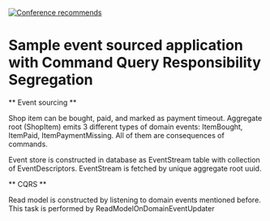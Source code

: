 [![Conference recommends](https://devternity.com/shields/recommends.svg)](https://devternity.com)


# Sample event sourced application with Command Query Responsibility Segregation

** Event sourcing **

Shop item can be bought, paid, and marked as payment timeout. Aggregate root (ShopItem) emits 3 different types of domain events: ItemBought, ItemPaid, ItemPaymentMissing. All of them are consequences of commands.

Event store is constructed in database as EventStream table with collection of EventDescriptors. EventStream is fetched by unique aggregate root uuid.

** CQRS **

Read model is constructed by listening to domain events mentioned before. This task is performed by ReadModelOnDomainEventUpdater
